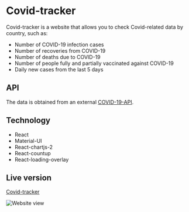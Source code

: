 # Covid-tracker

Covid-tracker is a website that allows you to check Covid-related data by country, such as:

* Number of COVID-19 infection cases
* Number of recoveries from COVID-19
* Number of deaths due to COVID-19
* Number of people fully and partially vaccinated against COVID-19
* Daily new cases from the last 5 days

## API

The data is obtained from an external [COVID-19-API](https://github.com/M-Media-Group/Covid-19-API).


## Technology

* React
* Material-UI
* React-chartjs-2
* React-countup
* React-loading-overlay

## Live version

[Covid-tracker](https://covid-34c1b.web.app)

![Website view](https://user-images.githubusercontent.com/51097791/129870312-0125a5ae-d337-4fa7-8862-ec2561862bf2.PNG)
